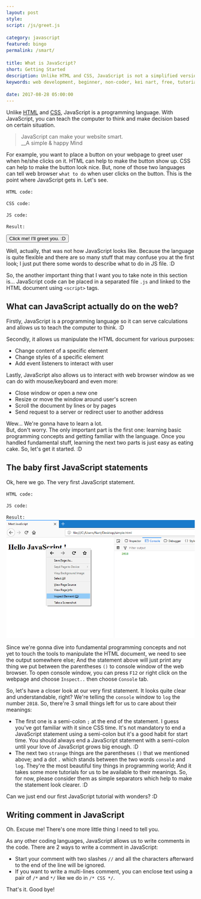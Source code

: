 ```yaml
---
layout: post
style:
script: /js/greet.js

category: javascript
featured: bingo
permalink: /smart/

title: What is JavaScript?
short: Getting Started
description: Unlike HTML and CSS, JavaScript is not a simplified version of English. :D <br>It is one of the most popular programming languages. <br>With JS, you can create ANYthing. :D
keywords: web development, beginner, non-coder, kei nart, free, tutorial, coding, programming, code nart, javascript, getting started

date: 2017-08-28 05:00:00
---
```


Unlike [HTML](https://codenart.github.io/begin/ "ext") and
[CSS](https://codenart.github.io/beauty/ "ext"), JavaScript is a programming
language. With JavaScript, you can teach the computer to think and make decision
based on certain situation.

> JavaScript can make your website smart.  
> \_\_A simple & happy Mind

For example, you want to place a button on your webpage to greet user when he/she
clicks on it. HTML can help to make the button show up. CSS can help to make the
button look nice. But, none of those two languages can tell web browser `what
to do` when user clicks on the button. This is the point where JavaScript gets
in. Let's see.

`HTML code:`
<script src="https://gist.github.com/codenart/6f9e3ffa365cc5d5e7a4147fe7da72b1.js">
</script>

`CSS code:`
<script src="https://gist.github.com/codenart/29260f45e473a95af07f688cc16c6276.js">
</script>

`JS code:`
<script src="https://gist.github.com/codenart/4257b651828fc6afb5c3c13bc9134f1a.js">
</script>

`Result:`

<button class="btn btn-success" id="greet">
   Click me! I'll greet you. :D
</button>

Well, actually, that was not how JavaScript looks like. Because the language is
quite flexible and there are so many stuff that may confuse you at the first look;
I just put there some words to describe what to do in JS file. :D

So, the another important thing that I want you to take note in this section is...
JavaScript code can be placed in a separated file `.js` and linked to the HTML
document using `<script>` tags.

## What can JavaScript actually do on the web?

Firstly, JavaScript is a programming language so it can serve calculations and
allows us to teach the computer to think. :D

Secondly, it allows us manipulate the HTML document for various purposes:

- Change content of a specific element
- Change styles of a specific element
- Add event listeners to interact with user

Lastly, JavaScript also allows us to interact with web browser window as we can
do with mouse/keyboard and even more:

- Close window or open a new one
- Resize or move the window around user's screen
- Scroll the document by lines or by pages
- Send request to a server or redirect user to another address

Wew... We're gonna have to learn a lot.  
But, don't worry. The only important part is the first one: learning basic programming
concepts and getting familiar with the language. Once you handled fundamental
stuff, learning the next two parts is just easy as eating cake. So, let's get it
started. :D

## The baby first JavaScript statements

Ok, here we go. The very first JavaScript statement.

`HTML code:`
<script src="https://gist.github.com/codenart/4cd2f722a5c8730491a7665bc8fd5ec9.js">
</script>

`JS code:`
<script src="https://gist.github.com/codenart/9d732bc040dff82251fe856d741d8bfa.js">
</script>

`Result:`
![console](/images/javascript/1/console.jpg)

Since we're gonna dive into fundamental programming concepts and not yet to touch
the tools to manipulate the HTML document, we need to see the output somewhere
else; And the statement above will just print any thing we put between the
parentheses `()` to console window of the web browser. To open console window,
you can press `F12` or right click on the webpage and choose `Inspect..` then
choose `Console` tab.

So, let's have a closer look at our very first statement. It looks quite clear
and understandable, right? We're telling the `console` window to `log` the number
`2018`. So, there're 3 small things left for us to care about their meanings:

- The first one is a semi-colon `;` at the end of the statement. I guess you've
got familiar with it since CSS time. It's not mandatory to end a JavaScript
statement using a semi-colon but it's a good habit for start time. You should
always end a JavaScript statement with a semi-colon until your love of JavaScript
grows big enough. :D
- The next two `strange` things are the parentheses `()` that we mentioned above;
and a dot `.` which stands between the two words `console` and `log`. They're the
most beautiful tiny things in programming world; And it takes some more tutorials
for us to be available to their meanings. So, for now, please consider them as
simple separators which help to make the statement look clearer. :D

Can we just end our first JavaScript tutorial with wonders? :D

## Writing comment in JavaScript

Oh. Excuse me! There's one more little thing I need to tell you.

As any other coding languages, JavaScript allows us to write comments in the code.
There are 2 ways to write a comment in JavaScript:

- Start your comment with two slashes `//` and all the characters afterward to
the end of the line will be ignored.
- If you want to write a multi-lines comment, you can enclose text using a pair
of `/*` and `*/` like we do in `/* CSS */`.

That's it. Good bye!
